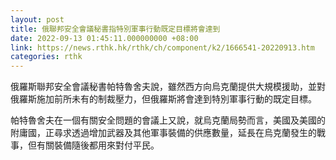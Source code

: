 ```yaml
---
layout: post
title: 俄聯邦安全會議秘書指特別軍事行動既定目標將會達到
date: 2022-09-13 01:45:11.000000000 +08:00
link: https://news.rthk.hk/rthk/ch/component/k2/1666541-20220913.htm
categories: rthk
---
```


俄羅斯聯邦安全會議秘書帕特魯舍夫說，雖然西方向烏克蘭提供大規模援助，並對俄羅斯施加前所未有的制裁壓力，但俄羅斯將會達到特別軍事行動的既定目標。

帕特魯舍夫在一個有關安全問題的會議上又說，就烏克蘭局勢而言，美國及美國的附庸國，正尋求透過增加武器及其他軍事裝備的供應數量，延長在烏克蘭發生的戰事，但有關裝備隨後都用來對付平民。
